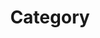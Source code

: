 ---
layout: category
title: "Category"
description: 
tags: [Jekyll, theme, responsive, blog, template]
image:
  feature: typewriter.jpg
---